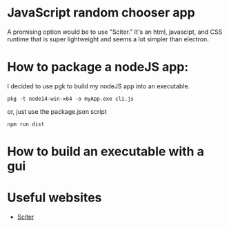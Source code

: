 # JavaScript random chooser app

A promising option would be to use "Sciter." It's an html, javascipt, and CSS runtime that is super lightweight and seems a lot simpler than electron.

# How to package a nodeJS app:

I decided to use pgk to build my nodeJS app into an executable. 

```
pkg -t node14-win-x64 -o myApp.exe cli.js
```

or, just use the package.json script

```
npm run dist
```

# How to build an executable with a gui

# Useful websites
- [Sciter](https://sciter.com/tutorials/)
